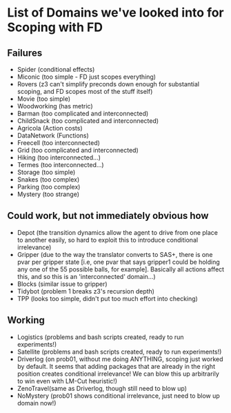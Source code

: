 # List of Domains we've looked into for Scoping with FD
## Failures
- Spider (conditional effects)
- Miconic (too simple - FD just scopes everything)
- Rovers (z3 can't simplify preconds down enough for substantial scoping, and FD scopes most of the stuff itself)
- Movie (too simple)
- Woodworking (has metric)
- Barman (too complicated and interconnected)
- ChildSnack (too complicated and interconnected)
- Agricola (Action costs)
- DataNetwork (Functions)
- Freecell (too interconnected)
- Grid (too complicated and interconnected)
- Hiking (too interconnected...)
- Termes (too interconnected...)
- Storage (too simple)
- Snakes (too complex)
- Parking (too complex)
- Mystery (too strange)

## Could work, but not immediately obvious how
- Depot (the transition dynamics allow the agent to drive from one place to another easily, so hard to exploit this to introduce conditional irrelevance)
- Gripper (due to the way the translator converts to SAS+, there is one pvar per gripper state [i.e, one pvar that says gripper1 could be holding any one of the 55 possible balls, for example]. Basically all actions affect this, and so this is an 'interconnected' domain...)
- Blocks (similar issue to gripper)
- Tidybot (problem 1 breaks z3's recursion depth)
- TPP (looks too simple, didn't put too much effort into checking)

## Working
- Logistics (problems and bash scripts created, ready to run experiments!)
- Satellite (problems and bash scripts created, ready to run experiments!)
- Driverlog (on prob01, without me doing ANYTHING, scoping just worked by default. It seems that adding packages that are already in the right position creates conditional irrelevance! We can blow this up arbitrarily to win even with LM-Cut heuristic!)
- ZenoTravel(same as Driverlog, though still need to blow up)
- NoMystery (prob01 shows conditional irrelevance, just need to blow up domain now!)
